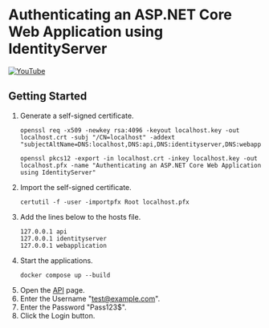 # Authenticating an ASP.NET Core Web Application using IdentityServer

[![YouTube](https://img.youtube.com/vi/BlJd_LG_LC8/0.jpg)](https://www.youtube.com/watch?v=BlJd_LG_LC8)

## Getting Started

1. Generate a self-signed certificate.
    ```shell
    openssl req -x509 -newkey rsa:4096 -keyout localhost.key -out localhost.crt -subj "/CN=localhost" -addext "subjectAltName=DNS:localhost,DNS:api,DNS:identityserver,DNS:webapplication"
    ```
    ```shell
    openssl pkcs12 -export -in localhost.crt -inkey localhost.key -out localhost.pfx -name "Authenticating an ASP.NET Core Web Application using IdentityServer"
    ```
1. Import the self-signed certificate.
    ```shell
    certutil -f -user -importpfx Root localhost.pfx
    ```
1. Add the lines below to the hosts file.
    ```text
    127.0.0.1 api
    127.0.0.1 identityserver
    127.0.0.1 webapplication
    ```
1. Start the applications.
    ```shell
    docker compose up --build
    ```
1. Open the [API](https://webapplication:5005/api) page.
1. Enter the Username "test@example.com".
1. Enter the Password "Pass123$".
1. Click the Login button.
